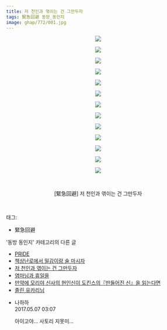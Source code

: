 ```yaml
---
title: 저 천인과 엮이는 건 그만두자
tags: 緊急回避 동방_동인지
image: ghap/772/001.jpg
---
```

<div class="article">
<p style="text-align: center; clear: none; float: none;"><img src="{{ site.nasurl }}/ghap/772/001.jpg"/></p>
<p style="text-align: center; clear: none; float: none;"><img src="{{ site.nasurl }}/ghap/772/002.jpg"/></p>
<p style="text-align: center; clear: none; float: none;"><img src="{{ site.nasurl }}/ghap/772/003.jpg"/></p>
<p style="text-align: center; clear: none; float: none;"><img src="{{ site.nasurl }}/ghap/772/004.jpg"/></p>
<p style="text-align: center; clear: none; float: none;"><img src="{{ site.nasurl }}/ghap/772/005.jpg"/></p>
<p style="text-align: center; clear: none; float: none;"><img src="{{ site.nasurl }}/ghap/772/006.jpg"/></p>
<p style="text-align: center; clear: none; float: none;"><img src="{{ site.nasurl }}/ghap/772/007.jpg"/></p>
<p style="text-align: center; clear: none; float: none;"><img src="{{ site.nasurl }}/ghap/772/008.jpg"/></p>
<p style="text-align: center; clear: none; float: none;"><img src="{{ site.nasurl }}/ghap/772/009.jpg"/></p>
<p style="text-align: center; clear: none; float: none;"><img src="{{ site.nasurl }}/ghap/772/010.jpg"/></p>
<p style="text-align: center; clear: none; float: none;"><img src="{{ site.nasurl }}/ghap/772/011.jpg"/></p>
<p style="text-align: center; clear: none; float: none;"><img src="{{ site.nasurl }}/ghap/772/012.jpg"/></p>
<p style="text-align: center; clear: none; float: none;"><img src="{{ site.nasurl }}/ghap/772/013.jpg"/></p>
<p style="text-align: center; clear: none; float: none;"><br/></p>
<p style="text-align: center; clear: none; float: none;">[緊急回避] 저 천인과 엮이는 건 그만두자</p>
<p><br/></p>
</div><div class="tagTrail">
<p>태그: </p>
<ul>
<li>緊急回避</li>
</ul>
</div><div class="another">
<p>'동방 동인지' 카테고리의 다른 글</p>
<ul>
<li><a href="/2016-07-09-ghap_775">PRIDE</a></li>
<li><a href="/2016-07-09-ghap_774">책상난로에서 밀감이랑 술 마시자</a></li>
<li><a href="/2016-07-09-ghap_772">저 천인과 엮이는 건 그만두자</a></li>
<li><a href="/2016-07-09-ghap_770">염마님과 휴일을</a></li>
<li><a href="/2016-07-09-ghap_769">만약에 모리야 신사의 현인신이 도킨스의『만들어진 신』을 읽는다면</a></li>
<li><a href="/2016-07-09-ghap_768">졸린 유카리님</a></li>
</ul>
</div><div class="cb_module cb_fluid">
<div class="cb_wrt cb_profile">
<div class="comment">
<ul>
<li class="cb_thumb_off" id="comment14982478">
<div class="cb_comment_area">
<div class="cb_info_area">
<div class="cb_section">
<span class="cb_nick_name">나하하</span>
</div>
<div class="cb_section">
<span class="cb_date">2017.05.07 03:07 </span>
</div>
</div>
<div class="cb_dsc_comment">
<p class="cb_dsc">
											아이고야… 사토리 지못미…
										</p>
</div>
</div></li>
</ul>
</div>
</div><!-- commentList close -->
</div>